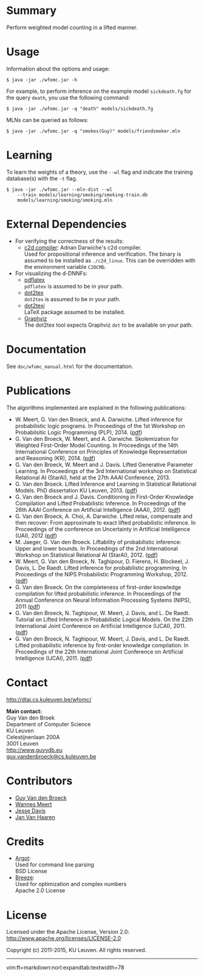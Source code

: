 Summary
=======

Perform weighted model counting in a lifted manner.


Usage
=====

Information about the options and usage:

    $ java -jar ./wfomc.jar -h

For example, to perform inference on the example model `sickdeath.fg` for the
query `death`, you use the following command:

    $ java -jar ./wfomc.jar -q "death" models/sickdeath.fg

MLNs can be queried as follows:

    $ java -jar ./wfomc.jar -q "smokes(Guy)" models/friendsmoker.mln


Learning
========

To learn the weights of a theory, use the `--wl` flag and indicate the
training database(s) with the `-t` flag.

    $ java -jar ./wfomc.jar --mln-dist --wl 
        --train models/learning/smoking/smoking-train.db 
        models/learning/smoking/smoking.mln


External Dependencies
=====================

- For verifying the correctness of the results:
    * [c2d compiler](http://reasoning.cs.ucla.edu/c2d/): Adnan Darwiche's c2d 
      compiler.  
      Used for propositional inference and verification. The binary is assumed
      to be installed as `./c2d_linux`. This can be overridden with the
      environment variable `C2DCMD`.
- For visualizing the d-DNNFs:
    * [pdflatex](http://www.latex-project.org/)  
      `pdflatex` is assumed to be in your path.
    * [dot2tex](http://www.fauskes.net/code/dot2tex/)  
      `dot2tex` is assumed to be in your path.
    * [dot2texi](http://ftp.snt.utwente.nl/pub/software/tex/help/Catalogue/entries/dot2texi.html)  
      LaTeX package assumed to be installed.
    * [Graphviz](http://www.graphviz.org/)  
      The dot2tex tool expects  Graphviz `dot` to be available on your path.


Documentation
=============

See `doc/wfomc_manual.html` for the documentation.


Publications
============

The algorithms implemented are explained in the following publications:

- W. Meert, G. Van den Broeck, and A. Darwiche.
  Lifted inference for probabilistic logic programs.
  In Proceedings of the 1st Workshop on Probabilsitic Logic Programming (PLP), 2014.
  ([pdf](https://lirias.kuleuven.be/handle/123456789/460212))
- G. Van den Broeck, W. Meert, and A. Darwiche.
  Skolemization for Weighted First-Order Model Counting.
  In Proceedings of the 14th International Conference on Principles of Knowledge Representation and Reasoning (KR), 2014.
  ([pdf](https://lirias.kuleuven.be/handle/123456789/444264))
- G. Van den Broeck, W. Meert and J. Davis.
  Lifted Generative Parameter Learning.
  In Proceedings of the 3rd International workshop on Statistical Relational AI (StarAI), held at the 27th AAAI Conference, 2013.
- G. Van den Broeck.
  Lifted Inference and Learning in Statistical Relational Models.
  PhD dissertation KU Leuven, 2013.
  ([pdf](https://lirias.kuleuven.be/handle/123456789/373041))
- G. Van den Broeck and J. Davis.
  Conditioning in First-Order Knowledge Compilation and Lifted Probabilistic Inference.
  In Proceedings of the 26th AAAI Conference on Artificial Intelligence (AAAI), 2012.
  ([pdf](https://lirias.kuleuven.be/handle/123456789/345667))
- G. Van den Broeck, A. Choi, A. Darwiche. 
  Lifted relax, compensate and then recover: From approximate to exact lifted probabilistic inference.
  In Proceedings of the conference on Uncertainty in Artificial Intelligence (UAI), 2012
  ([pdf](https://lirias.kuleuven.be/handle/123456789/351575))
- M. Jaeger, G. Van den Broeck. 
  Liftability of probabilistic inference: Upper and lower bounds.
  In Proceedings of the 2nd International Workshop on Statistical Relational AI (StarAI), 2012.
  ([pdf](https://lirias.kuleuven.be/handle/123456789/352388))
- W. Meert, G. Van den Broeck, N. Taghipour, D. Fierens, H. Blockeel, J. Davis, L. De Raedt. 
  Lifted inference for probabilistic programming.
  In Proceedings of the NIPS Probabilistic Programming Workshop, 2012.
  ([pdf](https://lirias.kuleuven.be/handle/123456789/369419))
- G. Van den Broeck.
  On the completeness of first-order knowledge compilation for lifted probabilistic inference.
  In Proceedings of the Annual Conference on Neural Information Processing Systems (NIPS), 2011
  ([pdf](https://lirias.kuleuven.be/handle/123456789/316338))
- G. Van den Broeck, N. Taghipour, W. Meert, J. Davis, and L. De Raedt.
  Tutorial on Lifted Inference in Probabilistic Logical Models.
  On the 22th International Joint Conference on Artificial Intelligence (IJCAI), 2011. 
  ([pdf](https://lirias.kuleuven.be/handle/123456789/317055))
- G. Van den Broeck, N. Taghipour, W. Meert, J. Davis, and L. De Raedt.
  Lifted probabilistic inference by first-order knowledge compilation.
  In Proceedings of the 22th International Joint Conference on Artificial Intelligence (IJCAI), 2011.
  ([pdf](https://lirias.kuleuven.be/handle/123456789/308265))


Contact
=======

<http://dtai.cs.kuleuven.be/wfomc/>

**Main contact:**  
Guy Van den Broek  
Department of Computer Science  
KU Leuven  
Celestijnenlaan 200A  
3001 Leuven  
<http://www.guyvdb.eu>  
<guy.vandenbroeck@cs.kuleuven.be>


Contributors
============

- [Guy Van den Broeck](http://www.guyvdb.eu)
- [Wannes Meert](http://people.cs.kuleuven.be/wannes.meert)
- [Jesse Davis](http://people.cs.kuleuven.be/jesse.davis)
- [Jan Van Haaren](http://people.cs.kuleuven.be/jan.vanhaaren)


Credits
=======

- [Argot](http://software.clapper.org/argot/):  
  Used for command line parsing  
  BSD License
- [Breeze](https://github.com/scalanlp/breeze):  
  Used for optimization and complex numbers  
  Apache 2.0 License


License
=======

Licensed under the Apache License, Version 2.0: 
http://www.apache.org/licenses/LICENSE-2.0

Copyright (c) 2011-2015, KU Leuven. All rights reserved.

---

vim:ft=markdown:norl:expandtab:textwidth=78